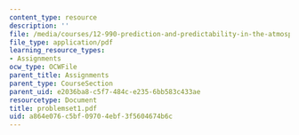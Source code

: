 ```yaml
---
content_type: resource
description: ''
file: /media/courses/12-990-prediction-and-predictability-in-the-atmosphere-and-oceans-spring-2003/a864e076c5bf09704ebf3f5604674b6c_problemset1.pdf
file_type: application/pdf
learning_resource_types:
- Assignments
ocw_type: OCWFile
parent_title: Assignments
parent_type: CourseSection
parent_uid: e2036ba8-c5f7-484c-e235-6bb583c433ae
resourcetype: Document
title: problemset1.pdf
uid: a864e076-c5bf-0970-4ebf-3f5604674b6c
---
```

